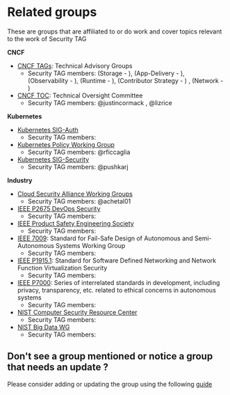 # Related groups

These are groups that are affiliated to or do work and cover topics relevant to the work of Security TAG

**CNCF**

* [CNCF TAGs](https://github.com/cncf/toc#technical-advisory-groups): Technical Advisory Groups
    * Security TAG members: (Storage - ), (App-Delivery - ), (Observability - ), (Runtime - ), (Contributor Strategy - )
      , (Network - )
* [CNCF TOC](https://github.com/cncf/toc): Technical Oversight Committee
    * Security TAG members: @justincormack , @lizrice

**Kubernetes**

* [Kubernetes SIG-Auth](https://github.com/kubernetes/community/tree/master/sig-auth)
    * Security TAG members:
* [Kubernetes Policy Working Group](https://github.com/kubernetes/community/tree/master/wg-policy)
    * Security TAG members: @rficcaglia
* [Kubernetes SIG-Security](https://github.com/kubernetes/community/tree/master/sig-security)
    * Security TAG members: @pushkarj

**Industry**

* [Cloud Security Alliance Working Groups](https://cloudsecurityalliance.org/research/working-groups/)
    * Security TAG members: @achetal01
* [IEEE P2675 DevOps Security](https://standards.ieee.org/develop/project/2675.html)
    * Security TAG members:
* [IEEE Product Safety Engineering Society](http://ewh.ieee.org/soc/pses/)
    * Security TAG members:
* [IEEE 7009](https://standards.ieee.org/develop/project/7009.html): Standard for Fail-Safe Design of Autonomous and
  Semi-Autonomous Systems Working Group
    * Security TAG members:
* [IEEE P1915.1](https://standards.ieee.org/develop/project/1915.1.html): Standard for Software Defined Networking and
  Network Function Virtualization Security
    * Security TAG members:
* [IEEE P7000](https://standards.ieee.org/develop/project/7000.html): Series of interrelated standards in development,
  including privacy, transparency, etc. related to ethical concerns in autonomous systems
    * Security TAG members:
* [NIST Computer Security Resource Center](https://csrc.nist.gov/)
    * Security TAG members:
* [NIST Big Data WG](https://bigdatawg.nist.gov/)
    * Security TAG members:

## Don't see a group mentioned or notice a group that needs an update ?

Please consider adding or updating the group using the following [guide](adding-or-updating-groups.md)

